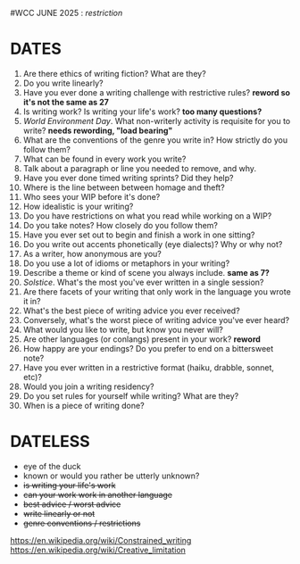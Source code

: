 #WCC JUNE 2025 : *restriction*

# DATES
 1. Are there ethics of writing fiction? What are they?
 2. Do you write linearly?
 3. Have you ever done a writing challenge with restrictive rules? **reword so it's not the same as 27**
 4. Is writing work? Is writing your life's work? **too many questions?**
 5. *World Environment Day*. What non-writerly activity is requisite for you to write? **needs rewording, "load bearing"**
 6. What are the conventions of the genre you write in? How strictly do you follow them? 
 7. What can be found in every work you write? 
 8. Talk about a paragraph or line you needed to remove, and why.
 9. Have you ever done timed writing sprints? Did they help?
10. Where is the line between between homage and theft?
11. Who sees your WIP before it's done? 
12. How idealistic is your writing? 
13. Do you have restrictions on what you read while working on a WIP?
14. Do you take notes? How closely do you follow them?
15. Have you ever set out to begin and finish a work in one sitting?
16. Do you write out accents phonetically (eye dialects)? Why or why not?
17. As a writer, how anonymous are you?
18. Do you use a lot of idioms or metaphors in your writing?
19. Describe a theme or kind of scene you always include. **same as 7?**
20. *Solstice*. What's the most you've ever written in a single session?
21. Are there facets of your writing that only work in the language you wrote it in?
22. What's the best piece of writing advice you ever received?
23. Conversely, what's the worst piece of writing advice you've ever heard?
24. What would you like to write, but know you never will?
25. Are other languages (or conlangs) present in your work? **reword**
26. How happy are your endings? Do you prefer to end on a bittersweet note?
27. Have you ever written in a restrictive format (haiku, drabble, sonnet, etc)? 
28. Would you join a writing residency?
29. Do you set rules for yourself while writing? What are they? 
30. When is a piece of writing done? 


# DATELESS
- eye of the duck
- known or would you rather be utterly unknown?
- ~~is writing your life's work~~
- ~~can your work work in another language~~
- ~~best advice / worst advice~~
- ~~write linearly or not~~
- ~~genre conventions / restrictions~~

https://en.wikipedia.org/wiki/Constrained_writing
https://en.wikipedia.org/wiki/Creative_limitation
